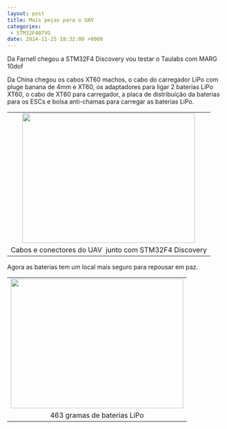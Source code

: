 ```yaml
---
layout: post
title: Mais peças para o UAV
categories:
 - STM32F407VG
date: 2014-11-25 18:32:00 +0000
---
```


Da Farnell chegou a STM32F4 Discovery vou testar o Taulabs com MARG 10dof  

  

Da China chegou os cabos XT60 machos, o cabo do carregador LiPo com pluge banana de 4mm e XT60, os adaptadores para ligar 2 baterias LiPo XT60, o cabo de XT60 para carregador, a placa de distribuição da baterias para os ESCs e bolsa anti-chamas para carregar as baterias LiPo.  

  

  

<a name="more"></a>  
  

<table align="center" cellpadding="0" cellspacing="0" class="tr-caption-container" style="margin-left: auto; margin-right: auto; text-align: center;"><tbody>
<tr><td style="text-align: center;"><a href="http://3.bp.blogspot.com/-6IaqIQNJgy8/VHS-o8UD5YI/AAAAAAAAtx0/jpfmQsrKrTo/s1600/IMG_20141125_134015.jpg" imageanchor="1" style="margin-left: auto; margin-right: auto;"><img border="0" height="300" src="http://3.bp.blogspot.com/-6IaqIQNJgy8/VHS-o8UD5YI/AAAAAAAAtx0/jpfmQsrKrTo/s1600/IMG_20141125_134015.jpg" width="400"/></a></td></tr>
<tr><td class="tr-caption" style="text-align: center;">Cabos e conectores do UAV &nbsp;junto com STM32F4 Discovery</td></tr>
</tbody></table>

  

Agora as baterias tem um local mais seguro para repousar em paz.  

  

<table align="center" cellpadding="0" cellspacing="0" class="tr-caption-container" style="margin-left: auto; margin-right: auto; text-align: center;"><tbody>
<tr><td style="text-align: center;"><a href="http://2.bp.blogspot.com/-bGNdngOq0HA/VHS-siTdWiI/AAAAAAAAtx8/amrdLxCGa2I/s1600/IMG_20141125_134513.jpg" imageanchor="1" style="margin-left: auto; margin-right: auto;"><img border="0" height="300" src="http://2.bp.blogspot.com/-bGNdngOq0HA/VHS-siTdWiI/AAAAAAAAtx8/amrdLxCGa2I/s1600/IMG_20141125_134513.jpg" width="400"/></a></td></tr>
<tr><td class="tr-caption" style="text-align: center;">463 gramas de baterias LiPo</td></tr>
</tbody></table>

  

  

  